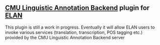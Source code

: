 ## [CMU Linguistic Annotation Backend](https://github.com/neulab/cmulab/) plugin for [ELAN](https://archive.mpi.nl/tla/elan)

This plugin is still a work in progress. Eventually it will allow ELAN users to invoke various services (translation, transcription, POS tagging etc.) provided by the CMU Linguistic Annotation Backend server
